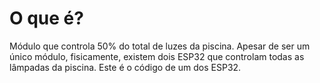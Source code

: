 # O que é?
Módulo que controla 50% do total de luzes da piscina. Apesar de ser um único módulo, fisicamente, existem dois ESP32 que controlam todas as lâmpadas da piscina. Este é o código de um dos ESP32.
